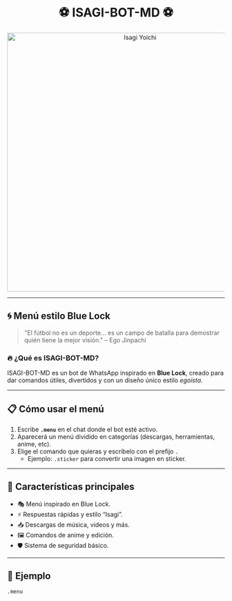 <h1 align="center">⚽ ISAGI-BOT-MD ⚽</h1>

<p align="center">
  <img src="https://files.catbox.moe/yqej4s.mp4" alt="Isagi Yoichi" width="600"/>
</p>

---

## 🌀 Menú estilo Blue Lock
> "El fútbol no es un deporte... es un campo de batalla para demostrar quién tiene la mejor visión." – Ego Jinpachi

### 🔥 ¿Qué es ISAGI-BOT-MD?
ISAGI-BOT-MD es un bot de WhatsApp inspirado en **Blue Lock**, creado para dar comandos útiles, divertidos y con un diseño único estilo *egoísta*.  

---

## 📋 Cómo usar el menú
1. Escribe **`.menu`** en el chat donde el bot esté activo.  
2. Aparecerá un menú dividido en categorías (descargas, herramientas, anime, etc).  
3. Elige el comando que quieras y escríbelo con el prefijo `.`  
   - Ejemplo: `.sticker` para convertir una imagen en sticker.  

---

## 🚀 Características principales
- 🎭 Menú inspirado en Blue Lock.  
- ⚡ Respuestas rápidas y estilo “Isagi”.  
- 📥 Descargas de música, videos y más.  
- 🖼️ Comandos de anime y edición.  
- 🛡️ Sistema de seguridad básico.  

---

## 📸 Ejemplo
```bash
.menu